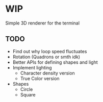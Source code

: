 # WIP

Simple 3D renderer for the terminal

## TODO

- Find out why loop speed fluctuates
- Rotation (Quadrons or smth idk)
- Better APIs for defining shapes and light
- Implement lighting
    - Character density version
    - True Color version
- Shapes
    - Circle
    - Square
